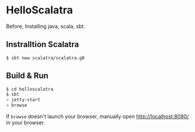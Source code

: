# HelloScalatra #
Before, Installing java, scala, sbt.
## Instralltion Scalatra ##
`$ sbt new scalatra/scalatra.g8`
## Build & Run ##

```sh
$ cd helloscalatra
$ sbt
> jetty:start
> browse
```

If `browse` doesn't launch your browser, manually open [http://localhost:8080/](http://localhost:8080/) in your browser.
